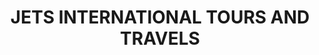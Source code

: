 ---
title: "JETS INTERNATIONAL TOURS AND TRAVELS"
url: /kasaragod/jets-international-tours-and-travels/
shop: Reisebüro
---